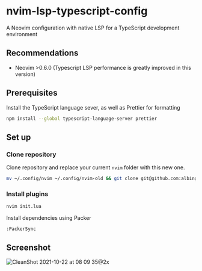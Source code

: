 # nvim-lsp-typescript-config

A Neovim configuration with native LSP for a TypeScript development environment

## Recommendations

- Neovim >0.6.0 (Typescript LSP performance is greatly improved in this version)

## Prerequisites

Install the TypeScript language sever, as well as Prettier for formatting

```sh
npm install --global typescript-language-server prettier
```

## Set up

### Clone repository

Clone repository and replace your current `nvim` folder with this new one.

```sh
mv ~/.config/nvim ~/.config/nvim-old && git clone git@github.com:albingroen/nvim-lsp-typescript-config.git ~/.config/nvim
```


### Install plugins

```sh
nvim init.lua
```

Install dependencies using Packer

```
:PackerSync
```

## Screenshot

![CleanShot 2021-10-22 at 08 09 35@2x](https://user-images.githubusercontent.com/19674362/138401976-daedf600-6fbc-49c3-a221-adeadf7e2b3d.png)
